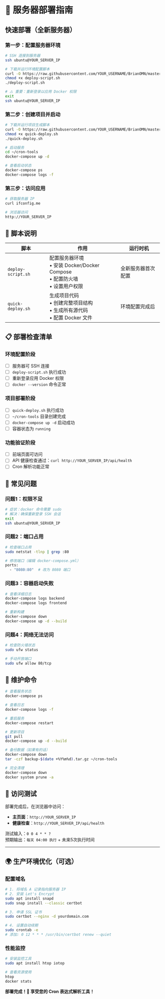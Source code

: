 # 🚀 服务器部署指南

## 快速部署（全新服务器）

### 第一步：配置服务器环境
```bash
# SSH 连接到服务器
ssh ubuntu@YOUR_SERVER_IP

# 下载并运行环境配置脚本
curl -O https://raw.githubusercontent.com/YOUR_USERNAME/BrianOMN/master/deploy-script.sh
chmod +x deploy-script.sh
./deploy-script.sh

# ⚠️ 重要：重新登录以应用 Docker 权限
exit
ssh ubuntu@YOUR_SERVER_IP
```

### 第二步：创建项目并启动
```bash
# 下载并运行项目生成脚本
curl -O https://raw.githubusercontent.com/YOUR_USERNAME/BrianOMN/master/quick-deploy.sh
chmod +x quick-deploy.sh
./quick-deploy.sh

# 启动服务
cd ~/cron-tools
docker-compose up -d

# 查看启动状态
docker-compose ps
docker-compose logs -f
```

### 第三步：访问应用
```bash
# 获取服务器 IP
curl ifconfig.me

# 浏览器访问
http://YOUR_SERVER_IP
```

## 🔧 脚本说明

| 脚本 | 作用 | 运行时机 |
|------|------|----------|
| `deploy-script.sh` | 配置服务器环境<br>• 安装 Docker/Docker Compose<br>• 配置防火墙<br>• 设置用户权限 | 全新服务器首次配置 |
| `quick-deploy.sh` | 生成项目代码<br>• 创建完整项目结构<br>• 生成所有源代码<br>• 配置 Docker 文件 | 环境配置完成后 |

## 📋 部署检查清单

### 环境配置阶段
- [ ] 服务器可 SSH 连接
- [ ] `deploy-script.sh` 执行成功
- [ ] 重新登录应用 Docker 权限
- [ ] `docker --version` 命令正常

### 项目部署阶段  
- [ ] `quick-deploy.sh` 执行成功
- [ ] `~/cron-tools` 目录创建完成
- [ ] `docker-compose up -d` 启动成功
- [ ] 容器状态为 `running`

### 功能验证阶段
- [ ] 前端页面可访问
- [ ] API 健康检查通过：`curl http://YOUR_SERVER_IP/api/health`
- [ ] Cron 解析功能正常

## 🚨 常见问题

### 问题1：权限不足
```bash
# 症状：docker 命令需要 sudo
# 解决：确保重新登录 SSH 会话
exit
ssh ubuntu@YOUR_SERVER_IP
```

### 问题2：端口占用
```bash
# 检查端口占用
sudo netstat -tlnp | grep :80

# 修改端口（编辑 docker-compose.yml）
ports:
  - "8080:80"  # 改为 8080 端口
```

### 问题3：容器启动失败
```bash
# 查看详细日志
docker-compose logs backend
docker-compose logs frontend

# 重新构建
docker-compose down
docker-compose up -d --build
```

### 问题4：网络无法访问
```bash
# 检查防火墙状态
sudo ufw status

# 手动开放端口
sudo ufw allow 80/tcp
```

## 🔄 维护命令

```bash
# 查看服务状态
docker-compose ps

# 查看日志
docker-compose logs -f

# 重启服务
docker-compose restart

# 更新项目
git pull
docker-compose up -d --build

# 备份数据（如果有的话）
docker-compose down
tar -czf backup-$(date +%Y%m%d).tar.gz ~/cron-tools

# 完全清理
docker-compose down
docker system prune -a
```

## 📱 访问测试

部署完成后，在浏览器中访问：
- **主页面**：`http://YOUR_SERVER_IP`
- **健康检查**：`http://YOUR_SERVER_IP/api/health`

测试输入：`0 0 4 * * ?`  
预期输出：`每天 04:00 执行` + 未来5次执行时间

---

## 🌍 生产环境优化（可选）

### 配置域名
```bash
# 1. 将域名 A 记录指向服务器 IP
# 2. 安装 Let's Encrypt
sudo apt install snapd
sudo snap install --classic certbot

# 3. 申请 SSL 证书
sudo certbot --nginx -d yourdomain.com

# 4. 设置自动续期
sudo crontab -e
# 添加: 0 12 * * * /usr/bin/certbot renew --quiet
```

### 性能监控
```bash
# 安装监控工具
sudo apt install htop iotop

# 查看资源使用
htop
docker stats
```

**部署完成！🎉 享受您的 Cron 表达式解析工具！**